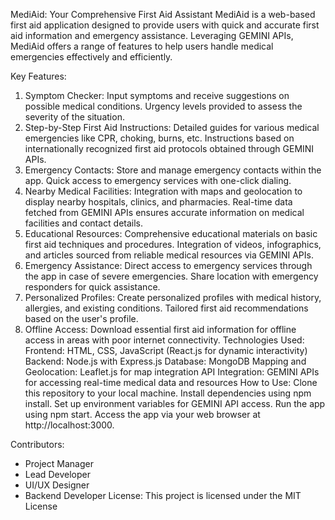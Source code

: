 MediAid: Your Comprehensive First Aid Assistant
MediAid is a web-based first aid application designed to provide users with quick and accurate first aid information and emergency assistance. Leveraging GEMINI APIs, MediAid offers a range of features to help users handle medical emergencies effectively and efficiently.

Key Features:
1. Symptom Checker:
Input symptoms and receive suggestions on possible medical conditions.
Urgency levels provided to assess the severity of the situation.
2. Step-by-Step First Aid Instructions:
Detailed guides for various medical emergencies like CPR, choking, burns, etc.
Instructions based on internationally recognized first aid protocols obtained through GEMINI APIs.
3. Emergency Contacts:
Store and manage emergency contacts within the app.
Quick access to emergency services with one-click dialing.
4. Nearby Medical Facilities:
Integration with maps and geolocation to display nearby hospitals, clinics, and pharmacies.
Real-time data fetched from GEMINI APIs ensures accurate information on medical facilities and contact details.
5. Educational Resources:
Comprehensive educational materials on basic first aid techniques and procedures.
Integration of videos, infographics, and articles sourced from reliable medical resources via GEMINI APIs.
6. Emergency Assistance:
Direct access to emergency services through the app in case of severe emergencies.
Share location with emergency responders for quick assistance.
7. Personalized Profiles:
Create personalized profiles with medical history, allergies, and existing conditions.
Tailored first aid recommendations based on the user's profile.
8. Offline Access:
Download essential first aid information for offline access in areas with poor internet connectivity.
Technologies Used:
Frontend: HTML, CSS, JavaScript (React.js for dynamic interactivity)
Backend: Node.js with Express.js
Database: MongoDB
Mapping and Geolocation: Leaflet.js for map integration
API Integration: GEMINI APIs for accessing real-time medical data and resources
How to Use:
Clone this repository to your local machine.
Install dependencies using npm install.
Set up environment variables for GEMINI API access.
Run the app using npm start.
Access the app via your web browser at http://localhost:3000.

Contributors:
 - Project Manager
- Lead Developer
 - UI/UX Designer
 - Backend Developer
License:
This project is licensed under the MIT License
